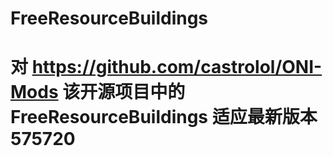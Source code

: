 # FreeResourceBuildings

# 对 https://github.com/castrolol/ONI-Mods 该开源项目中的 FreeResourceBuildings 适应最新版本 575720
